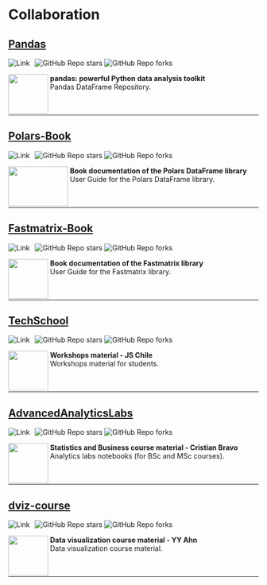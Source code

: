 # Collaboration 

## [Pandas](https://github.com/pandas-dev/pandas)

<a href="https://github.com/pandas-dev/pandas"><img alt="Link" src="https://img.shields.io/badge/Pandas-package-blue" style="float:left; padding-right:10px" ></a>
![GitHub Repo stars](https://img.shields.io/github/stars/pandas-dev/pandas?style=social)
![GitHub Repo forks](https://img.shields.io/github/forks/pandas-dev/pandas?style=social)

<p>
  <a href="https://github.com/pandas-dev/pandas">
    <img src="../../images/research/pandas.png"
      style="float:left; width:80px; height:80px;">
  </a>
  <span style="vertical-align:bottom">
    &nbsp;<strong>pandas: powerful Python data analysis toolkit</strong> <br>
    &nbsp;Pandas DataFrame Repository.<br> <br><br>
  </span>
</p>

<hr size="30">



## [Polars-Book](https://github.com/pola-rs/polars-book)
<a href="https://github.com/pola-rs/polars"><img alt="Link" src="https://img.shields.io/badge/Polars-package-blue" style="float:left; padding-right:10px" ></a>
![GitHub Repo stars](https://img.shields.io/github/stars/pola-rs/polars?style=social)
![GitHub Repo forks](https://img.shields.io/github/forks/pola-rs/polars?style=social)


<p>
  <a href="https://github.com/pola-rs/polars-book">
    <img src="../../images/research/polars.png"
      style="float:left; width:120px; height:80px;">
  </a>
  <span style="vertical-align:bottom">
    &nbsp;<strong>Book documentation of the Polars DataFrame library</strong> <br>
    &nbsp;User Guide for the Polars DataFrame library. <br> <br><br>
  </span>
</p>
<hr size="30">

## [Fastmatrix-Book](https://github.com/fralfaro/fastmatrix-book)
<a href="https://github.com/faosorios/fastmatrix"><img alt="Link" src="https://img.shields.io/badge/Fastmatrix-package-blue" style="float:left; padding-right:10px" ></a>
![GitHub Repo stars](https://img.shields.io/github/stars/faosorios/fastmatrix?style=social)
![GitHub Repo forks](https://img.shields.io/github/forks/faosorios/fastmatrix?style=social)


<p>
  <a href="https://github.com/fralfaro/fastmatrix-book">
    <img src="../../images/research/rlogo.png"
      style="float:left; width:80px; height:80px;">
  </a>
  <span style="vertical-align:bottom">
    &nbsp;<strong>Book documentation of the Fastmatrix library</strong> <br>
    &nbsp;User Guide for the Fastmatrix library. <br> <br><br>
  </span>
</p>
<hr size="30">

## [TechSchool](https://github.com/JSConfCL/techschool)
<a href="https://github.com/JSConfCL/techschool"><img alt="Link" src="https://img.shields.io/badge/Techscholl-workshop-blue" style="float:left; padding-right:10px" ></a>
![GitHub Repo stars](https://img.shields.io/github/stars/JSConfCL/techschool?style=social)
![GitHub Repo forks](https://img.shields.io/github/forks/JSConfCL/techschool?style=social)

<p>
  <a href="https://github.com/JSConfCL/techschool">
    <img src="../../images/research/js.png"
      style="float:left; width:80px; height:80px;">
  </a>
  <span style="vertical-align:bottom">
    &nbsp;<strong>Workshops material - JS Chile</strong> <br>
    &nbsp;Workshops material for students. <br> <br><br>
  </span>
</p>
<hr size="30">

## [AdvancedAnalyticsLabs](https://github.com/CBravoR/AdvancedAnalyticsLabs)
<a href="https://github.com/CBravoR/AdvancedAnalyticsLabs"><img alt="Link" src="https://img.shields.io/badge/AdvancedAnalyticsLabs-course-blue" style="float:left; padding-right:10px" ></a>
![GitHub Repo stars](https://img.shields.io/github/stars/CBravoR/AdvancedAnalyticsLabs?style=social)
![GitHub Repo forks](https://img.shields.io/github/forks/CBravoR/AdvancedAnalyticsLabs?style=social)

<p>
  <a href="https://github.com/CBravoR/AdvancedAnalyticsLabs">
    <img src="../../images/research/gh.png"
      style="float:left; width:80px; height:80px;">
  </a>
  <span style="vertical-align:bottom">
    &nbsp;<strong>Statistics and Business course material - Cristian Bravo</strong> <br>
    &nbsp;Analytics labs notebooks (for BSc and MSc courses).  <br> <br><br>
  </span>
</p>
<hr size="30">

## [dviz-course](https://github.com/yy/dviz-course)
<a href="https://github.com/yy/dviz-course"><img alt="Link" src="https://img.shields.io/badge/dviz--course-course-blue" style="float:left; padding-right:10px" ></a>
![GitHub Repo stars](https://img.shields.io/github/stars/yy/dviz-course?style=social)
![GitHub Repo forks](https://img.shields.io/github/forks/yy/dviz-course?style=social)

<p>
  <a href="https://github.com/yy/dviz-course">
    <img src="../../images/research/gh.png"
      style="float:left; width:80px; height:80px;">
  </a>
  <span style="vertical-align:bottom">
    &nbsp;<strong>Data visualization course material - YY Ahn</strong> <br>
    &nbsp;Data visualization course material. <br> <br><br>
  </span>
</p>
<hr size="30">
